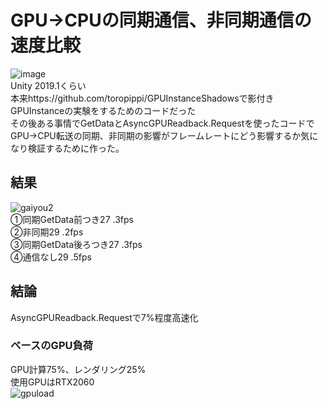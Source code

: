 # GPU→CPUの同期通信、非同期通信の速度比較  
![image](https://user-images.githubusercontent.com/44022497/146126954-52b2fcbb-3260-4144-bbbc-73af297aa595.jpg)  
Unity 2019.1くらい  
本来https://github.com/toropippi/GPUInstanceShadowsで影付きGPUInstanceの実験をするためのコードだった  
その後ある事情でGetDataとAsyncGPUReadback.Requestを使ったコードでGPU→CPU転送の同期、非同期の影響がフレームレートにどう影響するか気になり検証するために作った。  
  
## 結果  
![gaiyou2](https://user-images.githubusercontent.com/44022497/146127356-f3f55110-80a3-4281-9a8e-a6f2f2add39f.png)  
①同期GetData前つき27 .3fps  
②非同期29 .2fps  
③同期GetData後ろつき27 .3fps  
④通信なし29 .5fps  
  
## 結論  
AsyncGPUReadback.Requestで7%程度高速化  
  
### ベースのGPU負荷  
GPU計算75%、レンダリング25%  
使用GPUはRTX2060  
![gpuload](https://user-images.githubusercontent.com/44022497/146126950-f6f75b6b-cefe-4f3f-aaaa-3a1af67a4436.png)  
  
